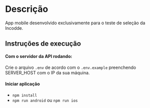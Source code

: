 # Descrição

App mobile desenvolvido exclusivamente para o teste de seleção da Incodde.

## Instruções de execução

#### Com o servidor da API rodando:

Crie o arquivo `.env` de acordo com o `.env.example` preenchendo SERVER_HOST com o IP da sua máquina.

#### Iniciar aplicação

- `npm install`
- `npm run android` ou `npm run ios`
